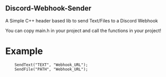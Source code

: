 ## Discord-Webhook-Sender
A Simple C++ header based lib to send Text/Files to a Discord Webhook

You can copy main.h in your project and call the functions in your project!

# Example

```
    SendText("TEXT", "Webhook_URL");
    SendFile("PATH", "Webhook_URL");
```
    

    
